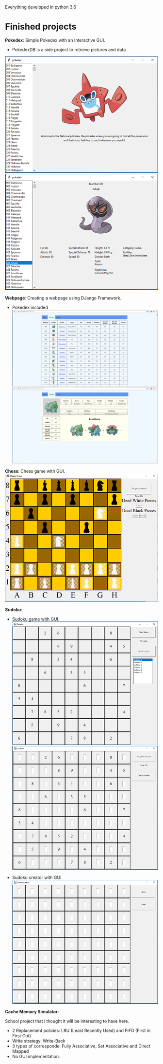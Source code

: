 
Everything developed in python 3.6

# Finished projects

__Pokedex__: Simple Pokedex with an Interactive GUI.
- PokedexDB is a side project to retrieve pictures and data

![Screenshot](githubpictures/pokedex1.PNG)
![Screenshot](githubpictures/pokedex2.PNG)

__Webpage__: Creating a webpage using DJango Framework.

- Pokedex included
![Screenshot](githubpictures/webpokedex1.PNG)
![Screenshot](githubpictures/webpokedex2.PNG)

__Chess__: Chess game with GUI.
![Screenshot](githubpictures/chess1.PNG)

__Sudoku__: 
- Sudoku game with GUI.
![Screenshot](githubpictures/sudoku3.PNG)
![Screenshot](githubpictures/sudoku4.PNG)

- Sudoku creator with GUI
![Screenshot](githubpictures/sudoku2.PNG)

__Cache Memory Simulator__:

School project that i thought it will be interesting to have here.
- 2 Replacement policies: LRU (Least Recently Used) and FIFO (First in First Out)
- Write strategy: Write-Back
- 3 types of corresponde: Fully Associative, Set Associative and Direct Mapped
- No GUI implementation.

